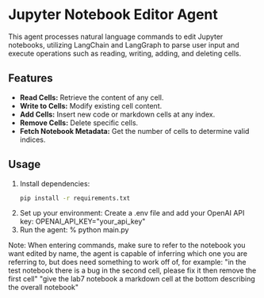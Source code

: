 
# Jupyter Notebook Editor Agent

This agent processes natural language commands to edit Jupyter notebooks, utilizing LangChain and LangGraph to parse user input and execute operations such as reading, writing, adding, and deleting cells.

## Features
- **Read Cells:** Retrieve the content of any cell.
- **Write to Cells:** Modify existing cell content.
- **Add Cells:** Insert new code or markdown cells at any index.
- **Remove Cells:** Delete specific cells.
- **Fetch Notebook Metadata:** Get the number of cells to determine valid indices.

## Usage
1. Install dependencies:
   ```bash
   pip install -r requirements.txt
2. Set up your environment:
    Create a .env file and add your OpenAI API key:
    OPENAI_API_KEY="your_api_key"
3. Run the agent:
    % python main.py

Note: When entering commands, make sure to refer to the notebook you want edited by name, the agent is capable of inferring which one you are referring to, but does need something to work off of, for example: 
    "in the test notebook there is a bug in the second cell, please fix it then remove the first cell"
    "give the lab7 notebook a markdown cell at the bottom describing the overall notebook"


